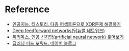 


# Reference
- [인공지능. 티스토리. 다층 퍼셉트론으로 XOR문제 해결하기](https://ang-love-chang.tistory.com/26)
- [Deep feedforward networks(딥뉴럴 네트워크)](https://seungheondoh.netlify.app/blog/mlp)
- [위키독스. 인공 신경망(artificial neural network) 훑어보기](https://wikidocs.net/24987)
- [딥러닝 피드 포워드. 네이버 블로그](https://m.blog.naver.com/PostView.nhn?blogId=beyondlegend&logNo=221373971859&proxyReferer=https:%2F%2Fwww.google.com%2F)
